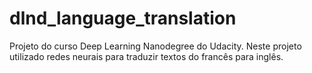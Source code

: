 # dlnd_language_translation
Projeto do curso  Deep Learning Nanodegree do Udacity. Neste projeto utilizado redes neurais para traduzir textos do francês para inglês.
